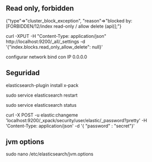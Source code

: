 
## Read only, forbidden

{"type"=>"cluster_block_exception", "reason"=>"blocked by: [FORBIDDEN/12/index read-only / allow delete (api)];"}

curl -XPUT -H "Content-Type: application/json" http://localhost:9200/_all/_settings -d '{"index.blocks.read_only_allow_delete": null}'

configurar network bind con IP 0.0.0.0

## Seguridad

elasticsearch-plugin install x-pack

sudo service elasticsearch restart

sudo service elasticsearch status

curl -X POST -u elastic:changeme 'localhost:9200/_xpack/security/user/elastic/_password?pretty' -H 'Content-Type: application/json' -d '{ "password" : "secret"}'


## jvm options

 sudo nano /etc/elasticsearch/jvm.options
